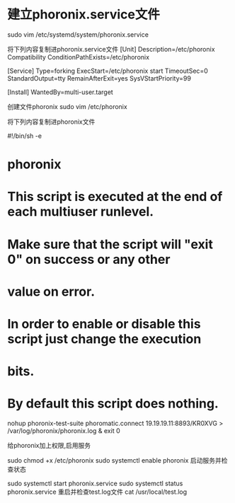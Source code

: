 # 建立phoronix.service文件
sudo vim /etc/systemd/system/phoronix.service

将下列内容复制进phoronix.service文件
[Unit]
Description=/etc/phoronix Compatibility
ConditionPathExists=/etc/phoronix
 
[Service]
Type=forking
ExecStart=/etc/phoronix start
TimeoutSec=0
StandardOutput=tty
RemainAfterExit=yes
SysVStartPriority=99
 
[Install]
WantedBy=multi-user.target


创建文件phoronix
sudo vim /etc/phoronix

将下列内容复制进phoronix文件


#!/bin/sh -e
#
# phoronix
#
# This script is executed at the end of each multiuser runlevel.
# Make sure that the script will "exit 0" on success or any other
# value on error.
#
# In order to enable or disable this script just change the execution
# bits.
#
# By default this script does nothing.
nohup phoronix-test-suite phoromatic.connect 19.19.19.11:8893/KR0XVG > /var/log/phoronix/phoronix.log &
exit 0

给phoronix加上权限,启用服务

sudo chmod +x /etc/phoronix
sudo systemctl enable phoronix
启动服务并检查状态

sudo systemctl start phoronix.service
sudo systemctl status phoronix.service
重启并检查test.log文件
cat /usr/local/test.log

